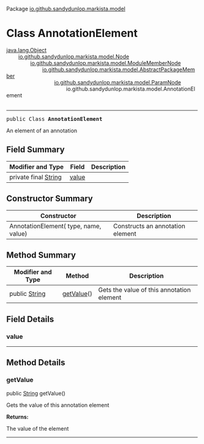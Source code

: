 Package [io.github.sandydunlop.markista.model](index.md)

# Class AnnotationElement
[java.lang.Object](https://docs.oracle.com/en/java/javase/24/docs/api/java.base/java/lang/Object.html)<br/>
        [io.github.sandydunlop.markista.model.Node](Node.md)<br/>
                [io.github.sandydunlop.markista.model.ModuleMemberNode](ModuleMemberNode.md)<br/>
                        [io.github.sandydunlop.markista.model.AbstractPackageMember](AbstractPackageMember.md)<br/>
                                [io.github.sandydunlop.markista.model.ParamNode](ParamNode.md)<br/>
                                        io.github.sandydunlop.markista.model.AnnotationElement<br/>
<br/>

----

<span style="font-family: monospace;">public Class __AnnotationElement__</span>

An element of an annotation


## Field Summary

| Modifier and Type                                                                                          | Field           | Description |
|------------------------------------------------------------------------------------------------------------|-----------------|-------------|
| private final [String](https://docs.oracle.com/en/java/javase/24/docs/api/java.base/java/lang/String.html) | [value](#value) |             |

## Constructor Summary

| Constructor                             | Description                      |
|-----------------------------------------|----------------------------------|
| AnnotationElement( type,  name,  value) | Constructs an annotation element |

## Method Summary

| Modifier and Type                                                                                   | Method                  | Description                               |
|-----------------------------------------------------------------------------------------------------|-------------------------|-------------------------------------------|
| public [String](https://docs.oracle.com/en/java/javase/24/docs/api/java.base/java/lang/String.html) | [getValue](#getvalue)() | Gets the value of this annotation element |

## Field Details

### value




---


## Method Details

### getValue

public [String](https://docs.oracle.com/en/java/javase/24/docs/api/java.base/java/lang/String.html) getValue()

Gets the value of this annotation element

**Returns:**

The value of the element


---

